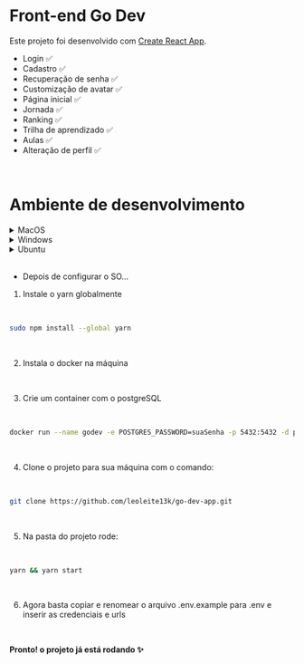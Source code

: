 # Front-end Go Dev

Este projeto foi desenvolvido com [Create React App](https://github.com/facebook/create-react-app).

- Login ✅
- Cadastro ✅
- Recuperação de senha ✅
- Customização de avatar ✅
- Página inicial ✅
- Jornada ✅
- Ranking ✅
- Trilha de aprendizado ✅
- Aulas ✅
- Alteração de perfil ✅

<br/>

# Ambiente de desenvolvimento
<details>
  <summary>MacOS</summary>

  <br/>

  1. Abra o terminal e faça a instalação do Homebew
  - Digite o seguinte comando para instalar o Homebrew

  <br/>

  ````bash
  /bin/bash -c "$(curl -fsSL https://raw.githubusercontent.com/Homebrew/install/master/install.sh)"
  ````

  2. Depois de instaldo digite o seguinte comandos para instalar o NodeJS

  <br/>

  ````bash
  brew install node@14 watchman
  ````

  3. Definia a veriavél de ambiente do NodeJS

  <br/>

  ````bash
  export PATH=$PATH:/usr/local/opt/node@14/bin
  ````
</details>

<details>
  <summary>Windows</summary>

  <br/>

  1. Abra o PowerSell como administrador
  2. Execute o seguinte comando

  <br/>

  ````bash
  Set-ExecutionPolicy AllSigned
  ````

  3. Instale o Chocolatey

  <br/>

  ````bash
  Set-ExecutionPolicy Bypass -Scope Process -Force; [System.Net.ServicePointManager]::SecurityProtocol = [System.Net.ServicePointManager]::SecurityProtocol -bor 3072; iex ((New-Object System.Net.WebClient).DownloadString('https://chocolatey.org/install.ps1'))
  ````

  4. Feche o PowerSheel e bara novamente e instale o nodeJS

  <br/>

  ````bash
  choco install -y nodejs-lts openjdk11
  ````

  5. Instale o yarn globalmente

  <br/>

  ````bash
  npm install --global yarn
  ````
  </details>

  <details>
  <summary>Ubuntu</summary>

  <br/>

  1. Abra o terminal e faça a instalação do Curl
  - No terminal digite o seguinte comando para instalar o curl

  <br/>

  ````bash
  sudo apt-get install curl
  ````

  2. Depois de instaldo digite os seguintes comando para instalar o NodeJS

  <br/>

  ````bash
  curl -sL https://deb.nodesource.com/setup_14.x | sudo -E bash -
  sudo apt-get install -y nodejs
  ````
</details>

  <br/>

  - Depois de configurar o SO...

  1. Instale o yarn globalmente

  <br/>

  ````bash
  sudo npm install --global yarn
  ````

  <br/>

  2. Instala o docker na máquina

  <br/>

  3. Crie um container com o postgreSQL

  <br/>

  ````bash
  docker run --name godev -e POSTGRES_PASSWORD=suaSenha -p 5432:5432 -d postgres
  ````

  <br/>


  4. Clone o projeto para sua máquina com o comando:

  <br/>

  ````bash
  git clone https://github.com/leoleite13k/go-dev-app.git
  ````

  <br/>

  5. Na pasta do projeto rode:

  <br/>

   ````bash
  yarn && yarn start
  ````

  <br/>

  6. Agora basta copiar e renomear o arquivo .env.example para .env e inserir as credenciais e urls

  <br/>

  **Pronto! o projeto já está rodando ✨**

